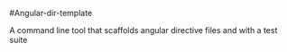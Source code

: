 #Angular-dir-template

A command line tool that scaffolds angular directive files and with a test suite
